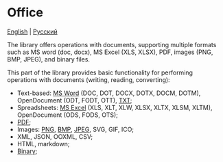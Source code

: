 # Office

[English](README.md) | [Русский](README.ru.md)

The library offers operations with documents, supporting multiple formats such as MS word (doc, docx), MS Excel (XLS, XLSX), PDF, images (PNG, BMP, JPEG), and binary files.

This part of the library provides basic functionality for performing operations with documents (writing, reading, converting):
- Text-based: [MS Word](DocFormats/TextBased/MSWordConverter.cs) (DOC, DOT, DOCX, DOTX, DOCM, DOTM), OpenDocument (ODT, FODT, OTT), [TXT](DocFormats/TextBased/TxtConverter.cs);
- Spreadsheets: [MS Excel](DocFormats/Spreadsheets/MSExcelConverter.cs) (XLS, XLT, XLW, XLSX, XLTX, XLSM, XLTM), OpenDocument (ODS, FODS, OTS);
- [PDF](DocFormats/PdfConverter.cs);
- Images: [PNG](DocFormats/Images/PngConverter.cs), [BMP](DocFormats/Images/BmpConverter.cs), [JPEG](DocFormats/Images/JpegConverter.cs), SVG, GIF, ICO;
- XML, JSON, OOXML, CSV;
- HTML, markdown;
- [Binary](DocFormats/BinaryConverter.cs);

